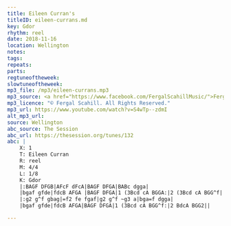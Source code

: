 ```yaml
---
title: Eileen Curran's
titleID: eileen-currans.md
key: Gdor
rhythm: reel
date: 2018-11-16
location: Wellington 
notes:
tags: 
repeats: 
parts: 
regtuneoftheweek:
slowtuneoftheweek:
mp3_file: /mp3/eileen-currans.mp3
mp3_source: <a href="https://www.facebook.com/FergalScahillMusic/">Fergal Scahill</a>, member of <a href="http://www.webanjo3.com/">We Banjo 3</a>
mp3_licence: "© Fergal Scahill. All Rights Reserved."
mp3_url: https://www.youtube.com/watch?v=S4wTp--zdmI
alt_mp3_url: 
source: Wellington
abc_source: The Session
abc_url: https://thesession.org/tunes/132
abc: |
    X: 1
    T: Eileen Curran
    R: reel
    M: 4/4
    L: 1/8
    K: Gdor
    |:BAGF DFGB|AFcF dFcA|BAGF DFGA|BABc dgga|
    |bgaf gfde|fdcB AFGA |BAGF DFGA|1 (3Bcd cA BGGA:|2 (3Bcd cA BGG^f||
    |:g2 g^f gbag|=f2 fe fgaf|g2 g^f ~g3 a|bga=f dgga|
    |bgaf gfde|fdcB AFGA|BAGF DFGA|1 (3Bcd cA BGG^f:|2 BdcA BGG2||

---
```

